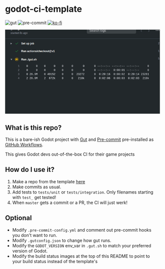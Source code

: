 # godot-ci-template

![gut](https://github.com/jason-h-35/godot-ci-template/workflows/gut/badge.svg)
![pre-commit](https://github.com/jason-h-35/godot-ci-template/workflows/pre-commit/badge.svg)
[![ko-fi](https://www.ko-fi.com/img/githubbutton_sm.svg)](https://ko-fi.com/V7V51YS7O)

![demo-gif](demo.gif)

## What is this repo?
This is a bare-ish Godot project with
[Gut](https://github.com/bitwes/Gut) and [Pre-commit](https://pre-commit.com/)
pre-installed as [GitHub Workflows](https://docs.github.com/en/actions/reference/workflow-syntax-for-github-actions).

This gives Godot devs out-of-the-box CI for their game projects

## How do I use it?
1. Make a repo from the template [here](https://github.com/jason-h-35/godot-ci-template/generate)
2. Make commits as usual.
3. Add tests to `tests/unit` or `tests/integration`. Only filenames starting with `test_` get tested!
4. When `master` gets a commit or a PR, the CI will just werk!

## Optional
* Modify `.pre-commit-config.yml` and comment out pre-commit hooks you don't want to run.
* Modify `.gutconfig.json` to change how gut runs.
* Modify the `GODOT_VERSION` env_var in `.gut.sh` to match your preferred version of Godot.
* Modify the build status images at the top of this README to point to your build status instead of the template's
